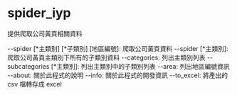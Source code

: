# spider_iyp
提供爬取公司黃頁相關資料


--spider [*主類別] [*子類別] [地區編號]: 爬取公司黃頁資料
--spider [*主類別]: 爬取公司黃頁主類別下所有的子類別資料
--categories: 列出主類別列表
--subcategories [*主類別]: 列出主類別中的子類別列表
--area: 列出地區編號資訊
--about: 關於此程式的說明
--info: 關於此程式的開發資訊
--to_excel: 將產出的 csv 檔轉存成 excel